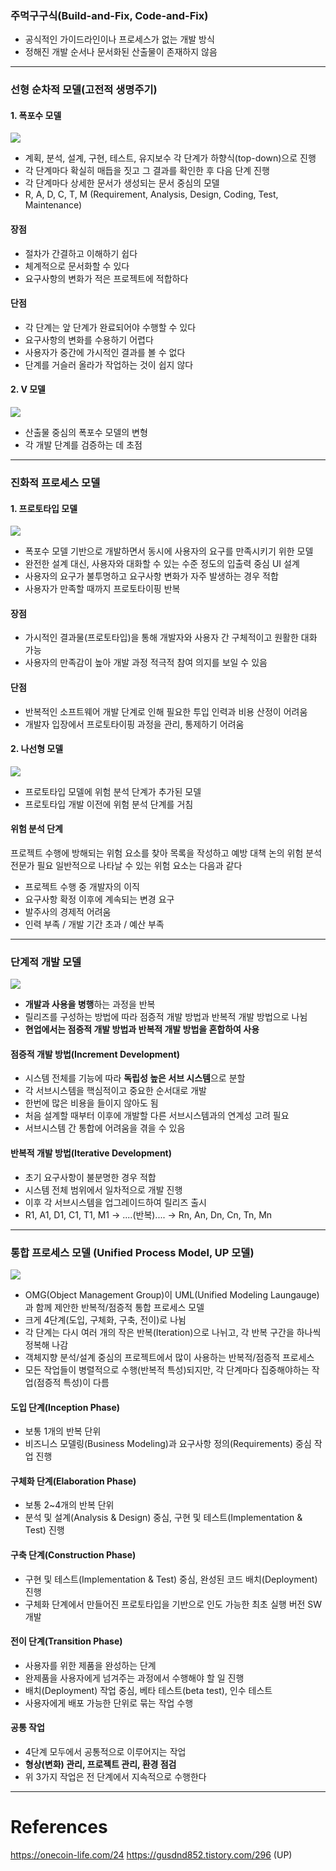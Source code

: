 
### 주먹구구식(Build-and-Fix, Code-and-Fix)

- 공식적인 가이드라인이나 프로세스가 없는 개발 방식
- 정해진 개발 순서나 문서화된 산출물이 존재하지 않음

---
### 선형 순차적 모델(고전적 생명주기)

#### 1. 폭포수 모델

![](images/software-engineering/waterfall-model.png)

- 계획, 분석, 설계, 구현, 테스트, 유지보수 각 단계가 하향식(top-down)으로 진행
- 각 단계마다 확실히 매듭을 짓고 그 결과를 확인한 후 다음 단계 진행
- 각 단계마다 상세한 문서가 생성되는 문서 중심의 모델
- R, A, D, C, T, M (Requirement, Analysis, Design, Coding, Test, Maintenance)

#### 장점
- 절차가 간결하고 이해하기 쉽다
- 체계적으로 문서화할 수 있다
- 요구사항의 변화가 적은 프로젝트에 적합하다

#### 단점
- 각 단계는 앞 단계가 완료되어야 수행할 수 있다
- 요구사항의 변화를 수용하기 어렵다
- 사용자가 중간에 가시적인 결과를 볼 수 없다
- 단계를 거슬러 올라가 작업하는 것이 쉽지 않다

#### 2. V 모델

![](images/software-engineering/v-model.png)

- 산출물 중심의 폭포수 모델의 변형 
- 각 개발 단계를 검증하는 데 초점

---

### 진화적 프로세스 모델

#### 1. 프로토타입 모델

![](images/software-engineering/prototype-model.png)

- 폭포수 모델 기반으로 개발하면서 동시에 사용자의 요구를 만족시키기 위한 모델
- 완전한 설계 대신, 사용자와 대화할 수 있는 수준 정도의 입출력 중심 UI 설계
- 사용자의 요구가 불투명하고 요구사항 변화가 자주 발생하는 경우 적합
- 사용자가 만족할 때까지 프로토타이핑 반복

#### 장점
- 가시적인 결과물(프로토타입)을 통해 개발자와 사용자 간 구체적이고 원활한 대화 가능
- 사용자의 만족감이 높아 개발 과정 적극적 참여 의지를 보일 수 있음
#### 단점
- 반복적인 소프트웨어 개발 단계로 인해 필요한 투입 인력과 비용 산정이 어려움
- 개발자 입장에서 프로토타이핑 과정을 관리, 통제하기 어려움

#### 2. 나선형 모델

![](images/software-engineering/spiral-model.png)

- 프로토타입 모델에 위험 분석 단계가 추가된 모델
- 프로토타입 개발 이전에 위험 분석 단계를 거침

#### 위험 분석 단계
프로젝트 수행에 방해되는 위험 요소를 찾아 목록을 작성하고 예방 대책 논의
위험 분석 전문가 필요
일반적으로 나타날 수 있는 위험 요소는 다음과 같다

- 프로젝트 수행 중 개발자의 이직
- 요구사항 확정 이후에 계속되는 변경 요구
- 발주사의 경제적 어려움
- 인력 부족 / 개발 기간 초과 / 예산 부족

---

### 단계적 개발 모델

![](images/software-engineering/phased-dev-model.png)

- **개발과 사용을 병행**하는 과정을 반복
- 릴리즈를 구성하는 방법에 따라 점증적 개발 방법과 반복적 개발 방법으로 나뉨
- **현업에서는 점증적 개발 방법과 반복적 개발 방법을 혼합하여 사용**

#### 점증적 개발 방법(Increment Development)
- 시스템 전체를 기능에 따라 **독립성 높은 서브 시스템**으로 분할
- 각 서브시스템을 핵심적이고 중요한 순서대로 개발
- 한번에 많은 비용을 들이지 않아도 됨
- 처음 설계할 때부터 이후에 개발할 다른 서브시스템과의 연계성 고려 필요
- 서브시스템 간 통합에 어려움을 겪을 수 있음

#### 반복적 개발 방법(Iterative Development)
- 초기 요구사항이 불분명한 경우 적합
- 시스템 전체 범위에서 일차적으로 개발 진행
- 이후 각 서브시스템을 업그레이드하여 릴리즈 출시
- R1, A1, D1, C1, T1, M1 -> ....(반복).... -> Rn, An, Dn, Cn, Tn, Mn

---

### 통합 프로세스 모델 (Unified Process Model, UP 모델)


![](images/software-engineering/up-model.png)

- OMG(Object Management Group)이 UML(Unified Modeling Laungauge)과 함께 제안한 반복적/점증적 통합 프로세스 모델
- 크게 4단계(도입, 구체화, 구축, 전이)로 나뉨
- 각 단계는 다시 여러 개의 작은 반복(Iteration)으로 나뉘고, 각 반복 구간을 하나씩 정복해 나감
- 객체지향 분석/설계 중심의 프로젝트에서 많이 사용하는 반복적/점증적 프로세스
- 모든 작업들이 병렬적으로 수행(반복적 특성)되지만, 각 단계마다 집중해야하는 작업(점증적 특성)이 다름

#### 도입 단계(Inception Phase)
- 보통 1개의 반복 단위
- 비즈니스 모델링(Business Modeling)과 요구사항 정의(Requirements) 중심 작업 진행

#### 구체화 단계(Elaboration Phase)
- 보통 2~4개의 반복 단위
- 분석 및 설계(Analysis & Design) 중심, 구현 및 테스트(Implementation & Test) 진행

#### 구축 단계(Construction Phase)
- 구현 및 테스트(Implementation & Test) 중심, 완성된 코드 배치(Deployment) 진행
- 구체화 단계에서 만들어진 프로토타입을 기반으로 인도 가능한 최초 실행 버전 SW 개발

#### 전이 단계(Transition Phase)
- 사용자를 위한 제품을 완성하는 단계
- 완제품을 사용자에게 넘겨주는 과정에서 수행해야 할 일 진행
- 배치(Deployment) 작업 중심, 베타 테스트(beta test), 인수 테스트
- 사용자에게 배포 가능한 단위로 묶는 작업 수행

#### 공통 작업 
- 4단계 모두에서 공통적으로 이루어지는 작업
- **형상(변화) 관리, 프로젝트 관리, 환경 점검**
- 위 3가지 작업은 전 단계에서 지속적으로 수행한다


--- 
# References
https://onecoin-life.com/24
https://gusdnd852.tistory.com/296 (UP)